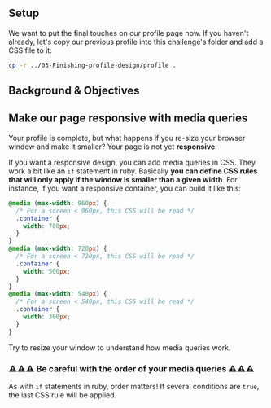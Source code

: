 ## Setup

We want to put the final touches on our profile page now. If you haven't already, let's copy our previous profile into this challenge's folder and add a CSS file to it:

```bash
cp -r ../03-Finishing-profile-design/profile .
```

## Background & Objectives

## Make our page responsive with media queries

Your profile is complete, but what happens if you re-size your browser window and make it smaller? Your page is not yet **responsive**.

If you want a responsive design, you can add media queries in CSS. They work a bit like an `if` statement in ruby. Basically **you can define CSS rules that will only apply if the window is smaller than a given width**. For instance, if you want a responsive container, you can build it like this:


```css
@media (max-width: 960px) {
  /* For a screen < 960px, this CSS will be read */
  .container {
    width: 700px;
  }
}
@media (max-width: 720px) {
  /* For a screen < 720px, this CSS will be read */
  .container {
    width: 500px;
  }
}
@media (max-width: 540px) {
  /* For a screen < 540px, this CSS will be read */
  .container {
    width: 300px;
  }
}
```

Try to resize your window to understand how media queries work.

### ⚠️⚠️⚠️ Be careful with the order of your media queries ⚠️⚠️⚠️

As with `if` statements in ruby, order matters! If several conditions are `true`, the last CSS rule will be applied.
